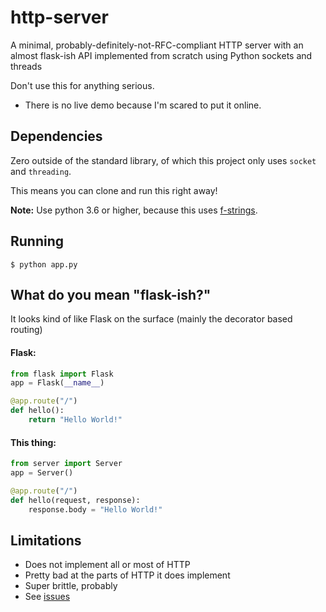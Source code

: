 # http-server

A minimal, probably-definitely-not-RFC-compliant HTTP server with an almost
flask-ish API implemented from scratch using Python sockets and threads

Don't use this for anything serious.

* There is no live demo because I'm scared to put it online.

## Dependencies
Zero outside of the standard library, of which this project only uses `socket` and `threading`.

This means you can clone and run this right away!

**Note:** Use python 3.6 or higher, because this uses [f-strings](https://www.python.org/dev/peps/pep-0498/).

## Running
```
$ python app.py
```

## What do you mean "flask-ish?"
It looks kind of like Flask on the surface (mainly the decorator based routing)

#### Flask:
```python
from flask import Flask
app = Flask(__name__)

@app.route("/")
def hello():
    return "Hello World!"
```

#### This thing:
```python
from server import Server
app = Server()

@app.route("/")
def hello(request, response):
    response.body = "Hello World!"
```

## Limitations
* Does not implement all or most of HTTP
* Pretty bad at the parts of HTTP it does implement
* Super brittle, probably
* See [issues](https://github.com/veggiedefender/http-server/issues)
